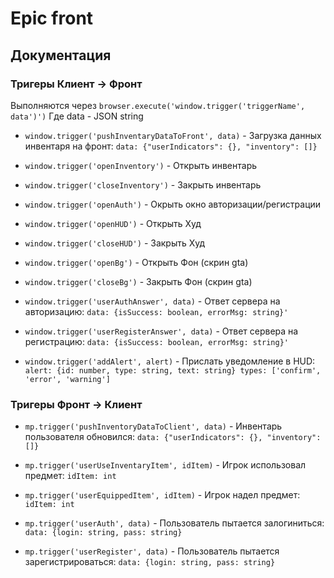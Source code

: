 # Epic front

## Документация

### Тригеры **Клиент -> Фронт**

Выполняются через `browser.execute('window.trigger('triggerName', data')')`
Где data - JSON string

- `window.trigger('pushInventaryDataToFront', data)` - Загрузка данных инвентаря на фронт: `data: {"userIndicators": {}, "inventory": []}`

- `window.trigger('openInventory')` - Открыть инвентарь

- `window.trigger('closeInventory')` - Закрыть инвентарь

- `window.trigger('openAuth')` - Окрыть окно авторизации/регистрации

- `window.trigger('openHUD')` - Открыть Худ

- `window.trigger('closeHUD')` - Закрыть Худ

- `window.trigger('openBg')` - Открыть Фон (скрин gta)

- `window.trigger('closeBg')` - Закрыть Фон (скрин gta)

- `window.trigger('userAuthAnswer', data)` - Ответ сервера на авторизацию: `data: {isSuccess: boolean, errorMsg: string}'`

- `window.trigger('userRegisterAnswer', data)` - Ответ сервера на регистрацию: `data: {isSuccess: boolean, errorMsg: string}'`

- `window.trigger('addAlert', alert)` - Прислать уведомление в HUD: `alert: {id: number, type: string, text: string} types: ['confirm', 'error', 'warning']`

### Тригеры **Фронт -> Клиент**

- `mp.trigger('pushInventoryDataToClient', data)` - Инвентарь пользователя обновился: `data: {"userIndicators": {}, "inventory": []}`

- `mp.trigger('userUseInventaryItem', idItem)` - Игрок использовал предмет: `idItem: int`

- `mp.trigger('userEquippedItem', idItem)` - Игрок надел предмет: `idItem: int`

- `mp.trigger('userAuth', data)` - Пользователь пытается залогиниться: `data: {login: string, pass: string}`

- `mp.trigger('userRegister', data)` - Пользователь пытается зарегистрироваться: `data: {login: string, pass: string}`
